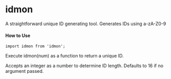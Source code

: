 # idmon

A straightforward unique ID generating tool. Generates IDs using a-zA-Z0-9

#### How to Use

`import idmon from 'idmon';`

Execute idmon(num) as a function to return a unique ID.

Accepts an integer as a number to determine ID length. Defaults to 16 if no argument passed.
